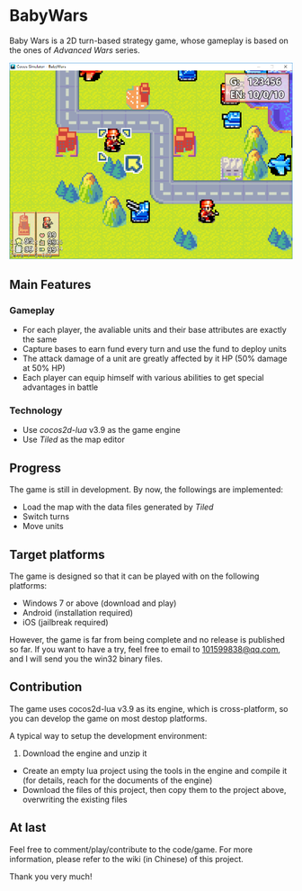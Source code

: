 # BabyWars
Baby Wars is a 2D turn-based strategy game, whose gameplay is based on the ones of *Advanced Wars* series. 

![Screenshot](https://github.com/Babygogogo/BabyWars/raw/master/external/Screenshots/screenshot.PNG)

## Main Features
### Gameplay
- For each player, the avaliable units and their base attributes are exactly the same
- Capture bases to earn fund every turn and use the fund to deploy units
- The attack damage of a unit are greatly affected by it HP (50% damage at 50% HP)
- Each player can equip himself with various abilities to get special advantages in battle

### Technology
- Use *cocos2d-lua* v3.9 as the game engine
- Use *Tiled* as the map editor

## Progress
The game is still in development. By now, the followings are implemented:
- Load the map with the data files generated by *Tiled*
- Switch turns
- Move units

## Target platforms
The game is designed so that it can be played with on the following platforms:
- Windows 7 or above (download and play)
- Android (installation required)
- iOS (jailbreak required)

However, the game is far from being complete and no release is published so far.
If you want to have a try, feel free to email to 101599838@qq.com, and I will send you the win32 binary files.

## Contribution
The game uses cocos2d-lua v3.9 as its engine, which is cross-platform, so you can develop the game on most destop platforms.

A typical way to setup the development environment:

1. Download the engine and unzip it
- Create an empty lua project using the tools in the engine and compile it (for details, reach for the documents of the engine)
- Download the files of this project, then copy them to the project above, overwriting the existing files

## At last
Feel free to comment/play/contribute to the code/game.
For more information, please refer to the wiki (in Chinese) of this project.

Thank you very much!
